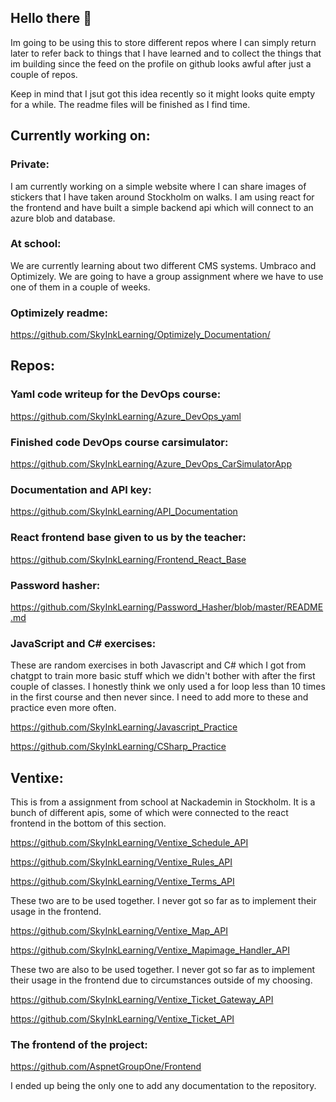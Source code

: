 ## Hello there 👋

Im going to be using this to store different repos where I can simply return later to refer back to things that I have learned and to collect the things that im building since the feed on the profile on github looks awful after just a couple of repos. 

Keep in mind that I jsut got this idea recently so it might looks quite empty for a while. The readme files will be finished as I find time. 

## Currently working on:

### Private:

I am currently working on a simple website where I can share images of stickers that I have taken around Stockholm on walks. I am using react for the frontend and have built a simple backend api which will connect to an azure blob and database.

### At school:

We are currently learning about two different CMS systems. Umbraco and Optimizely. We are going to have a group assignment where we have to use one of them in a couple of weeks.

### Optimizely readme:

https://github.com/SkyInkLearning/Optimizely_Documentation/


## Repos:

### Yaml code writeup for the DevOps course:

https://github.com/SkyInkLearning/Azure_DevOps_yaml

### Finished code DevOps course carsimulator:

https://github.com/SkyInkLearning/Azure_DevOps_CarSimulatorApp

### Documentation and API key:

https://github.com/SkyInkLearning/API_Documentation

### React frontend base given to us by the teacher:

https://github.com/SkyInkLearning/Frontend_React_Base

### Password hasher:

https://github.com/SkyInkLearning/Password_Hasher/blob/master/README.md

### JavaScript and C# exercises:

These are random exercises in both Javascript and C# which I got from chatgpt to train more basic stuff which we didn't bother with after the first couple of classes. I honestly think we only used a for loop less than 10 times in the first course and then never since. I need to add more to these and practice even more often. 

https://github.com/SkyInkLearning/Javascript_Practice

https://github.com/SkyInkLearning/CSharp_Practice


## Ventixe:

This is from a assignment from school at Nackademin in Stockholm. It is a bunch of different apis, some of which were connected to the react frontend in the bottom of this section.

https://github.com/SkyInkLearning/Ventixe_Schedule_API

https://github.com/SkyInkLearning/Ventixe_Rules_API

https://github.com/SkyInkLearning/Ventixe_Terms_API

These two are to be used together. I never got so far as to implement their usage in the frontend.

https://github.com/SkyInkLearning/Ventixe_Map_API

https://github.com/SkyInkLearning/Ventixe_Mapimage_Handler_API

These two are also to be used together. I never got so far as to implement their usage in the frontend due to circumstances outside of my choosing.

https://github.com/SkyInkLearning/Ventixe_Ticket_Gateway_API

https://github.com/SkyInkLearning/Ventixe_Ticket_API

### The frontend of the project:

https://github.com/AspnetGroupOne/Frontend

I ended up being the only one to add any documentation to the repository. 
